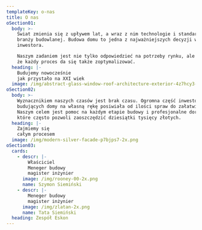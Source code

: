 ```yaml
---
templateKey: o-nas
title: O nas
oSection01:
  body: >-
    Świat zmienia się z upływem lat, a wraz z nim technologie i standardy w
    branży budowlanej. Budowa domu to jedna z najważniejszych decyzji w życiu
    inwestora.

    Naszym zadaniem jest nie tylko odpowiedzieć na potrzeby rynku, ale pokazać,
    że każdy proces da się także zoptymalizować.
  heading: |-
    Budujemy nowocześnie
    jak przystało na XXI wiek
  image: /img/abstract-glass-window-roof-architecture-exterior-4z7hcy3-2x.png
oSection02:
  body: >-
    Wyznacznikiem naszych czasów jest brak czasu. Ogromna część inwestorów
    budujących domy na własną rękę posiwiała od ilości spraw do załatwienia.
    Naszym celem jest pomoc na każdym etapie budowy i profesjonalne doradztwo,
    które często pozwoli zaoszczędzić dziesiątki tysięcy złotych.
  heading: |-
    Zajmiemy się
    całym procesem
  image: /img/modern-silver-facade-p7bjps7-2x.png
oSection03:
  cards:
    - descr: |-
        Właściciel
        Meneger budowy
        magister inżynier
      image: /img/rooney-00-2x.png
      name: Szymon Siemiński
    - descr: |-
        Meneger budowy
        magister inżynier
      image: /img/zlatan-2x.png
      name: Tata Siemiński
  heading: Zespół Eskon
---
```

